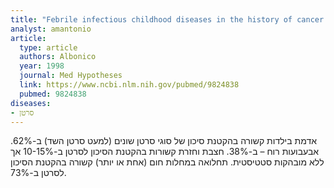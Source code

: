 ```yaml
---
title: "Febrile infectious childhood diseases in the history of cancer patients and matched controls"
analyst: amantonio
article:
  type: article
  authors: Albonico
  year: 1998
  journal: Med Hypotheses
  link: https://www.ncbi.nlm.nih.gov/pubmed/9824838
  pubmed: 9824838
diseases:
- סרטן
---
```


אדמת בילדות קשורה בהקטנת סיכון של סוגי סרטן שונים (למעט סרטן השד) ב-62%. אבעבועות רוח – ב-38%. חצבת וחזרת קשורות בהקטנת הסיכון לסרטן ב-10-15% אך ללא מובהקות סטטיסטית.
תחלואה במחלות חום (אחת או יותר) קשורה בהקטנת הסיכון לסרטן ב-73%. 
